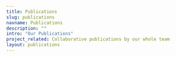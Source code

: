 ```yaml
---
title: Publications
slug: publications
navname: Publications
description: ""
intro: "Our Publications"
project_related: Collaborative publications by our whole team
layout: publications
---
```

